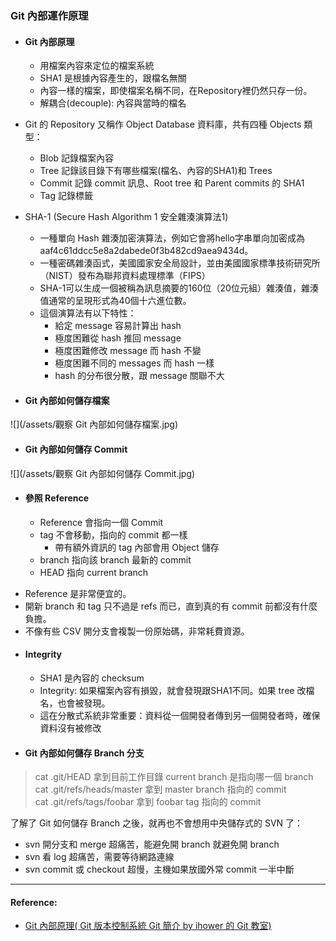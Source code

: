 ### Git 內部運作原理

* #### Git 內部原理

  * 用檔案內容來定位的檔案系統
  * SHA1 是根據內容產生的，跟檔名無關
  * 內容一樣的檔案，即使檔案名稱不同，在Repository裡仍然只存一份。
  * 解耦合\(decouple\): 內容與當時的檔名


* Git 的 Repository 又稱作 Object Database 資料庫，共有四種 Objects 類型：

  * Blob 記錄檔案內容
  * Tree 記錄該目錄下有哪些檔案\(檔名、內容的SHA1\)和 Trees
  * Commit 記錄 commit 訊息、Root tree 和 Parent commits 的 SHA1
  * Tag 記錄標籤
  

* SHA-1 \(Secure Hash Algorithm 1 安全雜湊演算法1\)

  * 一種單向 Hash 雜湊加密演算法，例如它會將hello字串單向加密成為aaf4c61ddcc5e8a2dabede0f3b482cd9aea9434d。
  * 一種密碼雜湊函式，美國國家安全局設計，並由美國國家標準技術研究所（NIST）發布為聯邦資料處理標準（FIPS）
  * SHA-1可以生成一個被稱為訊息摘要的160位（20位元組）雜湊值，雜湊值通常的呈現形式為40個十六進位數。
  * 這個演算法有以下特性：
    * 給定 message 容易計算出 hash
    * 極度困難從 hash 推回 message
    * 極度困難修改 message 而 hash 不變
    * 極度困難不同的 messages 而 hash 一樣
    * hash 的分布很分散，跟 message 關聯不大

* #### Git 內部如何儲存檔案
    
![](/assets/觀察 Git 內部如何儲存檔案.jpg)

* #### Git 內部如何儲存 Commit

![](/assets/觀察 Git 內部如何儲存 Commit.jpg)

* #### 參照 Reference

  - Reference 會指向一個 Commit
  - tag 不會移動，指向的 commit 都一樣
    - 帶有額外資訊的 tag 內部會用 Object 儲存
  - branch 指向該 branch 最新的 commit
  - HEAD 指向 current branch

- Reference 是非常便宜的。
- 開新 branch 和 tag 只不過是 refs 而已，直到真的有 commit 前都沒有什麼負擔。
- 不像有些 CSV 開分支會複製一份原始碼，非常耗費資源。

* #### Integrity

  - SHA1 是內容的 checksum
  - Integrity: 如果檔案內容有損毀，就會發現跟SHA1不同。如果 tree 改檔名，也會被發現。
  - 這在分散式系統非常重要：資料從一個開發者傳到另一個開發者時，確保資料沒有被修改

* #### Git 內部如何儲存 Branch 分支



>cat .git/HEAD 拿到目前工作目錄 current branch 是指向哪一個 branch  
>cat .git/refs/heads/master 拿到 master branch 指向的 commit  
>cat .git/refs/tags/foobar 拿到 foobar tag 指向的 commit  



了解了 Git 如何儲存 Branch 之後，就再也不會想用中央儲存式的 SVN 了：  
- svn 開分支和 merge 超痛苦，能避免開 branch 就避免開 branch  
- svn 看 log 超痛苦，需要等待網路連線  
- svn commit 或 checkout 超慢，主機如果放國外常 commit 一半中斷



---

#### Reference:

* [Git 內部原理\( Git 版本控制系統 Git 簡介 by ihower 的 Git 教室\)](https://ihower.tw/git/internal.html)



